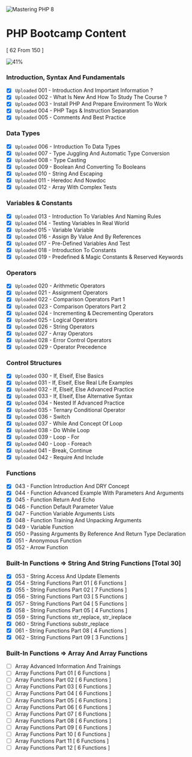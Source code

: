 ![Mastering PHP 8](https://elzero.org/php-bootcamp.png)

# PHP Bootcamp Content

[ 62 From 150 ]

![41%](https://progress-bar.dev/41/?title=Done)

### Introduction, Syntax And Fundamentals

- [x] `Uploaded` 001 - Introduction And Important Information ?
- [x] `Uploaded` 002 - What Is New And How To Study The Course ?
- [x] `Uploaded` 003 - Install PHP And Prepare Environment To Work
- [x] `Uploaded` 004 - PHP Tags & Instruction Separation
- [x] `Uploaded` 005 - Comments And Best Practice

### Data Types

- [x] `Uploaded` 006 - Introduction To Data Types
- [x] `Uploaded` 007 - Type Juggling And Automatic Type Conversion
- [x] `Uploaded` 008 - Type Casting
- [x] `Uploaded` 009 - Boolean And Converting To Booleans
- [x] `Uploaded` 010 - String And Escaping
- [x] `Uploaded` 011 - Heredoc And Nowdoc
- [x] `Uploaded` 012 - Array With Complex Tests

### Variables & Constants

- [x] `Uploaded` 013 - Introduction To Variables And Naming Rules
- [x] `Uploaded` 014 - Testing Variables In Real World
- [x] `Uploaded` 015 - Variable Variable
- [x] `Uploaded` 016 - Assign By Value And By References
- [x] `Uploaded` 017 - Pre-Defined Variables And Test
- [x] `Uploaded` 018 - Introduction To Constants
- [x] `Uploaded` 019 - Predefined & Magic Constants & Reserved Keywords

### Operators

- [x] `Uploaded` 020 - Arithmetic Operators
- [x] `Uploaded` 021 - Assignment Operators
- [x] `Uploaded` 022 - Comparison Operators Part 1
- [x] `Uploaded` 023 - Comparison Operators Part 2
- [x] `Uploaded` 024 - Incrementing & Decrementing Operators
- [x] `Uploaded` 025 - Logical Operators
- [x] `Uploaded` 026 - String Operators
- [x] `Uploaded` 027 - Array Operators
- [x] `Uploaded` 028 - Error Control Operators
- [x] `Uploaded` 029 - Operator Precedence

### Control Structures

- [x] `Uploaded` 030 - If, Elseif, Else Basics
- [x] `Uploaded` 031 - If, Elseif, Else Real Life Examples
- [x] `Uploaded` 032 - If, Elseif, Else Advanced Practice 
- [x] `Uploaded` 033 - If, Elseif, Else Alternative Syntax
- [x] `Uploaded` 034 - Nested If Advanced Practice
- [x] `Uploaded` 035 - Ternary Conditional Operator
- [x] `Uploaded` 036 - Switch
- [x] `Uploaded` 037 - While And Concept Of Loop
- [x] `Uploaded` 038 - Do While Loop
- [x] `Uploaded` 039 - Loop - For
- [x] `Uploaded` 040 - Loop - Foreach 
- [x] `Uploaded` 041 - Break, Continue
- [x] `Uploaded` 042 - Require And Include

### Functions

- [x] 043 - Function Introduction And DRY Concept
- [x] 044 - Function Advanced Example With Parameters And Arguments
- [x] 045 - Function Return And Echo
- [x] 046 - Function Default Parameter Value
- [x] 047 - Function Variable Arguments Lists
- [x] 048 - Function Training And Unpacking Arguments
- [x] 049 - Variable Function 
- [x] 050 - Passing Arguments By Reference And Return Type Declaration
- [x] 051 - Anonymous Function
- [x] 052 - Arrow Function

### Built-In Functions => String And String Functions [Total 30]

- [x] 053 - String Access And Update Elements
- [x] 054 - String Functions Part 01 [ 6 Functions ]
- [x] 055 - String Functions Part 02 [ 7 Functions ]
- [x] 056 - String Functions Part 03 [ 5 Functions ]
- [x] 057 - String Functions Part 04 [ 5 Functions ]
- [x] 058 - String Functions Part 05 [ 4 Functions ]
- [x] 059 - String Functions str_replace, str_ireplace
- [x] 060 - String Functions substr_replace
- [x] 061 - String Functions Part 08 [ 4 Functions ]
- [x] 062 - String Functions Part 09 [ 3 Functions ]

### Built-In Functions => Array And Array Functions

- [ ] Array Advanced Information And Trainings
- [ ] Array Functions Part 01 [ 6 Functions ]
- [ ] Array Functions Part 02 [ 6 Functions ]
- [ ] Array Functions Part 03 [ 6 Functions ]
- [ ] Array Functions Part 04 [ 6 Functions ]
- [ ] Array Functions Part 05 [ 6 Functions ]
- [ ] Array Functions Part 06 [ 6 Functions ]
- [ ] Array Functions Part 07 [ 6 Functions ]
- [ ] Array Functions Part 08 [ 6 Functions ]
- [ ] Array Functions Part 09 [ 6 Functions ]
- [ ] Array Functions Part 10 [ 6 Functions ]
- [ ] Array Functions Part 11 [ 6 Functions ]
- [ ] Array Functions Part 12 [ 6 Functions ]
